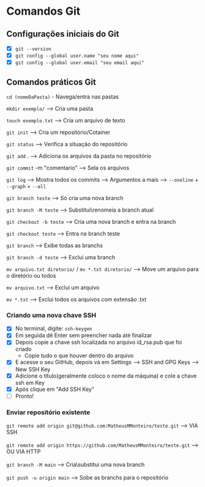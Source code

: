 # Comandos Git

## Configurações iniciais do Git

- [x] ```git --version```
- [x] ```git config --global user.name "seu nome aqui"```
- [x] ```git config --global user.email "seu email aqui"```

## Comandos práticos Git

```cd (nomeDaPasta)``` - Navega/entra nas pastas

```mkdir exemplo/``` --> Cria uma pasta

```touch exemplo.txt``` --> Cria um arquivo de texto

```git init``` --> Cria um repositório/Cotainer

```git status``` --> Verifica a situação do repositório

```git add``` . --> Adiciona os arquivos da pasta no repositório

```git commit``` -m "comentario" --> Sela os arquivos 

```git log``` --> Mostra todos os commits --> Argumentos a mais -->  ```--oneline``` + ```--graph``` + ```--all```

```git branch teste``` --> Só cria uma nova branch

```git branch -M teste``` --> Substitui\renomeia a branch atual

```git checkout -b teste``` --> Cria uma nova branch e entra na branch 

```git checkout teste``` --> Entra na branch teste

```git branch``` --> Exibe todas as branchs

```git branch -d teste``` --> Exclui uma branch

```mv arquivo.txt diretorio/``` / ```mv *.txt diretorio/``` --> Move um arquivo para o diretório ou todos

```mv arquivo.txt``` --> Exclui um arquivo

```mv *.txt``` --> Exclui todos os arquivos com extensão .txt

### Criando uma nova chave SSH
 - [x] No terminal, digite: ```ssh-keygen```
 - [x] Em seguida dê Enter sem preencher nada até finalizar
 - [X] Depois copie a chave ssh localizada no arquivo id_rsa.pub que foi criado
    - Copie tudo o que houver dentro do arquivo
 - [X] E acesse o seu GitHub, depois vá em Settings --> SSH and GPG Keys --> New SSH Key
 - [X] Adicione o título(geralmente coloco o nome da máquina) e cole a chave ssh em Key
 - [X] Após clique em "Add SSH Key"
 - [ ] Pronto!
 
 ### Enviar repositório existente 
```git remote add origin git@github.com:MatheusMMonteiro/teste.git``` --> VIA SSH<br></br>
```git remote add origin https://github.com/MatheusMMonteiro/teste.git``` --> OU VIA HTTP<br></br>
```git branch -M main``` --> Cria\substitui uma nova branch<br></br>
```git push -u origin main``` --> Sobe as branchs para o repositório
 

